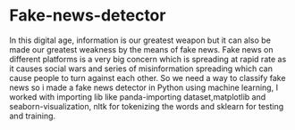 # Fake-news-detector
In this digital age, information is our greatest weapon but it can also be made our greatest weakness by the means of fake news. Fake news on different platforms is a very big concern which is spreading at rapid rate as it causes social wars and series of misinformation spreading which can cause people to turn against each other. So we need a way to classify fake news so i made a fake news detector in Python using machine learning, I worked with importing lib like panda-importing dataset,matplotlib and seaborn-visualization, nltk for tokenizing the words and sklearn for testing and training. 
